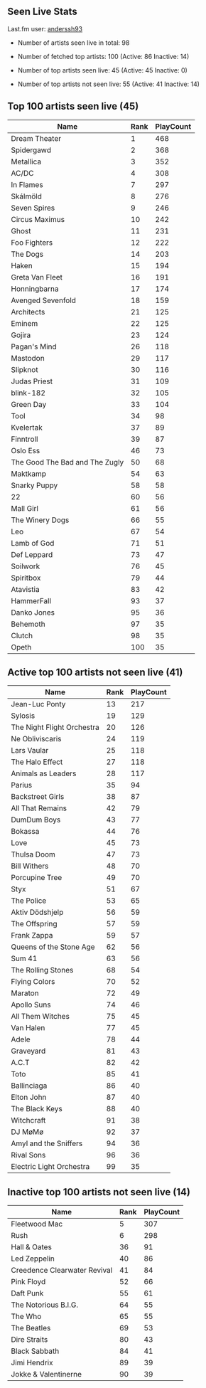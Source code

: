 ## Seen Live Stats

Last.fm user: [anderssh93](https://www.last.fm/user/anderssh93)

- Number of artists seen live in total: 98

- Number of fetched top artists: 100 (Active: 86 Inactive: 14)

- Number of top artists seen live: 45 (Active: 45 Inactive: 0)

- Number of top artists not seen live: 55 (Active: 41 Inactive: 14)

## Top 100 artists seen live (45)

Name                           | Rank | PlayCount
------------------------------ | ---- | ---------
Dream Theater                  | 1    | 468      
Spidergawd                     | 2    | 368      
Metallica                      | 3    | 352      
AC/DC                          | 4    | 308      
In Flames                      | 7    | 297      
Skálmöld                       | 8    | 276      
Seven Spires                   | 9    | 246      
Circus Maximus                 | 10   | 242      
Ghost                          | 11   | 231      
Foo Fighters                   | 12   | 222      
The Dogs                       | 14   | 203      
Haken                          | 15   | 194      
Greta Van Fleet                | 16   | 191      
Honningbarna                   | 17   | 174      
Avenged Sevenfold              | 18   | 159      
Architects                     | 21   | 125      
Eminem                         | 22   | 125      
Gojira                         | 23   | 124      
Pagan's Mind                   | 26   | 118      
Mastodon                       | 29   | 117      
Slipknot                       | 30   | 116      
Judas Priest                   | 31   | 109      
blink-182                      | 32   | 105      
Green Day                      | 33   | 104      
Tool                           | 34   | 98       
Kvelertak                      | 37   | 89       
Finntroll                      | 39   | 87       
Oslo Ess                       | 46   | 73       
The Good The Bad and The Zugly | 50   | 68       
Maktkamp                       | 54   | 63       
Snarky Puppy                   | 58   | 58       
22                             | 60   | 56       
Mall Girl                      | 61   | 56       
The Winery Dogs                | 66   | 55       
Leo                            | 67   | 54       
Lamb of God                    | 71   | 51       
Def Leppard                    | 73   | 47       
Soilwork                       | 76   | 45       
Spiritbox                      | 79   | 44       
Atavistia                      | 83   | 42       
HammerFall                     | 93   | 37       
Danko Jones                    | 95   | 36       
Behemoth                       | 97   | 35       
Clutch                         | 98   | 35       
Opeth                          | 100  | 35       

## Active top 100 artists not seen live (41)

Name                       | Rank | PlayCount
-------------------------- | ---- | ---------
Jean-Luc Ponty             | 13   | 217      
Sylosis                    | 19   | 129      
The Night Flight Orchestra | 20   | 126      
Ne Obliviscaris            | 24   | 119      
Lars Vaular                | 25   | 118      
The Halo Effect            | 27   | 118      
Animals as Leaders         | 28   | 117      
Parius                     | 35   | 94       
Backstreet Girls           | 38   | 87       
All That Remains           | 42   | 79       
DumDum Boys                | 43   | 77       
Bokassa                    | 44   | 76       
Love                       | 45   | 73       
Thulsa Doom                | 47   | 73       
Bill Withers               | 48   | 70       
Porcupine Tree             | 49   | 70       
Styx                       | 51   | 67       
The Police                 | 53   | 65       
Aktiv Dödshjelp            | 56   | 59       
The Offspring              | 57   | 59       
Frank Zappa                | 59   | 57       
Queens of the Stone Age    | 62   | 56       
Sum 41                     | 63   | 56       
The Rolling Stones         | 68   | 54       
Flying Colors              | 70   | 52       
Maraton                    | 72   | 49       
Apollo Suns                | 74   | 46       
All Them Witches           | 75   | 45       
Van Halen                  | 77   | 45       
Adele                      | 78   | 44       
Graveyard                  | 81   | 43       
A.C.T                      | 82   | 42       
Toto                       | 85   | 41       
Ballinciaga                | 86   | 40       
Elton John                 | 87   | 40       
The Black Keys             | 88   | 40       
Witchcraft                 | 91   | 38       
DJ MøMø                    | 92   | 37       
Amyl and the Sniffers      | 94   | 36       
Rival Sons                 | 96   | 36       
Electric Light Orchestra   | 99   | 35       

## Inactive top 100 artists not seen live (14)

Name                         | Rank | PlayCount
---------------------------- | ---- | ---------
Fleetwood Mac                | 5    | 307      
Rush                         | 6    | 298      
Hall & Oates                 | 36   | 91       
Led Zeppelin                 | 40   | 86       
Creedence Clearwater Revival | 41   | 84       
Pink Floyd                   | 52   | 66       
Daft Punk                    | 55   | 61       
The Notorious B.I.G.         | 64   | 55       
The Who                      | 65   | 55       
The Beatles                  | 69   | 53       
Dire Straits                 | 80   | 43       
Black Sabbath                | 84   | 41       
Jimi Hendrix                 | 89   | 39       
Jokke & Valentinerne         | 90   | 39       
